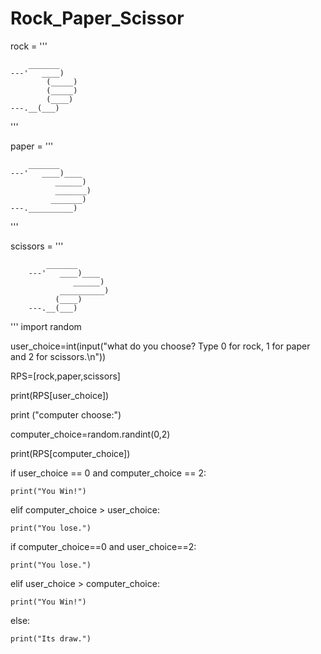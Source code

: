 # Rock_Paper_Scissor

rock = '''

        _______
    ---'   ____)
            (_____)
            (_____)
            (____)
    ---.__(___)
    
'''


paper = '''

        _______
    ---'   ____)____
              ______)
              _______)
             _______)
    ---.__________)
    
'''

scissors = '''

            _______
        ---'   ____)____
                  ______)
               __________)
              (____)
        ---.__(___)

    
'''
import random

user_choice=int(input("what do you choose? Type 0 for rock, 1 for paper and 2 for scissors.\n"))

RPS=[rock,paper,scissors]

print(RPS[user_choice])

print ("computer choose:")

computer_choice=random.randint(0,2)

print(RPS[computer_choice])

if user_choice == 0 and computer_choice == 2:
    
    print("You Win!")

elif computer_choice > user_choice:
    
    print("You lose.")

if computer_choice==0 and user_choice==2:
    
    print("You lose.")

elif user_choice > computer_choice:
    
    print("You Win!")

else:
    
    print("Its draw.")


